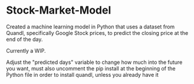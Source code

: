 # Stock-Market-Model
Created a machine learning model in Python that uses a dataset from Quandl, specifically Google Stock prices, to predict the closing price at the end of the day.

Currently a WIP.

Adjust the "predicted days" variable to change how much into the future you want, must also uncomment the pip install at the beginning of the Python file in order to install quandl, unless you already have it
